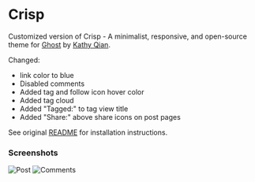 # Crisp

Customized version of Crisp - A minimalist, responsive, and open-source theme for [Ghost](http://ghost.org) by [Kathy Qian](http://kathyqian.com).

Changed:
* link color to blue
* Disabled comments
* Added tag and follow icon hover color
* Added tag cloud
* Added "Tagged:" to tag view title
* Added "Share:" above share icons on post pages

See original [README](https://raw.github.com/kathyqian/crisp-ghost-theme/master/README.md) for installation instructions.

### Screenshots
![Post](https://raw.github.com/kathyqian/crisp-ghost-theme/master/screenshots/post.png)
![Comments](https://raw.github.com/kathyqian/crisp-ghost-theme/master/screenshots/post-2.png)
